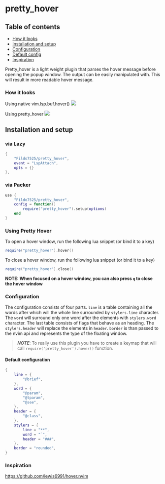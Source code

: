 # pretty_hover

## Table of contents

 - [How it looks](#how-it-looks)
 - [Installation and setup](#installation-and-setup)
 - [Configuration](#configuration)
 - [Default config](#default-configuration)
 - [Inspiration](#inspiration)

Pretty_hover is a light weight plugin that parses the hover message before opening the popup window.
The output can be easily manipulated with. This will result in more readable hover message.

### How it looks

Using native vim.lsp.buf.hover()
<img src="https://user-images.githubusercontent.com/59179935/230844931-49fdd776-2bf1-4017-8f08-fe4ac900c7c8.png">

Using pretty_hover
<img src="https://user-images.githubusercontent.com/59179935/230844929-fde11267-9b4f-4560-92e0-55cef8f2d457.png">

## Installation and setup

### via Lazy
```lua
{
	"Fildo7525/pretty_hover",
	event = "LspAttach",
	opts = {}
},
```

### via Packer
```lua
use {
	"Fildo7525/pretty_hover",
	config = function()
		require("pretty_hover").setup(options)
	end
}
```

### Using Pretty Hover
To open a hover window, run the following lua snippet (or bind it to a key)
```lua
require("pretty_hover").hover()
```

To close a hover window, run the following lua snippet (or bind it to a key)
```lua
require("pretty_hover").close()
```
**NOTE: When focused on a hover window, you can also press `q` to close the hover window**

### Configuration

The configuration consists of four parts. `line` is a table containing all the words after which will the whole line surrounded by `stylers.line` character.
The `word` will surround only one word after the elements with `stylers.word` character. The last table consists of flags that behave as an heading.
The `stylers.header` will replace the elements in `header`. `border` is than passed to the nvim api and represents the type of the floating window.

> _**NOTE**_: To really use this plugin you have to create a keymap that will call `require('pretty_hover').hover()` function.

#### Default configuration

```lua
{
	line = {
		"@brief",
	},
	word = {
		"@param",
		"@tparam",
		"@see",
	},
	header = {
		"@class",
	},
	stylers = {
		line = "**",
		word = "`",
		header = "###",
	},
	border = "rounded",
}
```

### Inspiration

https://github.com/lewis6991/hover.nvim
